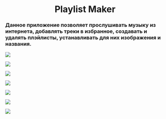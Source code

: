 <h1 align="center">Playlist Maker</h1>
<h3 align="left">Данное приложение позволяет прослушивать музыку из интернета, добавлять треки в избранное, создавать и удалять плэйлисты, устанавливать для них изображения и названия. </h3>
<p align="left"> <a target="_blank" rel="noreferrer"> <img src="https://github.com/Usynin1994/PlaylistMaker/assets/116381848/9920e1de-c840-4b83-a547-592a3cf47983" /> </a> </p>
<p align="left"> <a target="_blank" rel="noreferrer"> <img src="https://github.com/Usynin1994/PlaylistMaker/assets/116381848/5a8d57b8-4e86-4baa-a72c-510ac78d7c76" /> </a> </p>
<p align="left"> <a target="_blank" rel="noreferrer"> <img src="https://github.com/Usynin1994/PlaylistMaker/assets/116381848/a428327b-f6ec-4efb-8205-18d15dcb6306" /> </a> </p>
<p align="left"> <a target="_blank" rel="noreferrer"> <img src="https://github.com/Usynin1994/PlaylistMaker/assets/116381848/37a0cfa1-5ddb-455d-99d8-19ec672f03a7" /> </a> </p>
<p align="left"> <a target="_blank" rel="noreferrer"> <img src="https://github.com/Usynin1994/PlaylistMaker/assets/116381848/42a4c382-924e-4e3a-8637-54caeaf16142" /> </a> </p>
<p align="left"> <a target="_blank" rel="noreferrer"> <img src="https://github.com/Usynin1994/PlaylistMaker/assets/116381848/7315ab1f-70d9-40e6-b59b-6923d9447d11" /> </a> </p>
<p align="left"> <a target="_blank" rel="noreferrer"> <img src="https://github.com/Usynin1994/PlaylistMaker/assets/116381848/8df3fb52-4970-4dc7-a211-3c9d4567ac07" /> </a> </p>
